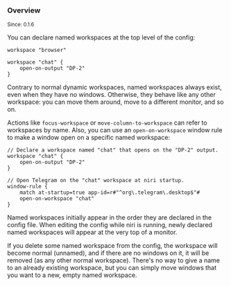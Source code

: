 ### Overview

<sup>Since: 0.1.6</sup>

You can declare named workspaces at the top level of the config:

```
workspace "browser"

workspace "chat" {
    open-on-output "DP-2"
}
```

Contrary to normal dynamic workspaces, named workspaces always exist, even when they have no windows.
Otherwise, they behave like any other workspace: you can move them around, move to a different monitor, and so on.

Actions like `focus-workspace` or `move-column-to-workspace` can refer to workspaces by name.
Also, you can use an `open-on-workspace` window rule to make a window open on a specific named workspace:

```
// Declare a workspace named "chat" that opens on the "DP-2" output.
workspace "chat" {
    open-on-output "DP-2"
}

// Open Telegram on the "chat" workspace at niri startup.
window-rule {
    match at-startup=true app-id=r#"^org\.telegram\.desktop$"#
    open-on-workspace "chat"
}
```

Named workspaces initially appear in the order they are declared in the config file.
When editing the config while niri is running, newly declared named workspaces will appear at the very top of a monitor.

If you delete some named workspace from the config, the workspace will become normal (unnamed), and if there are no windows on it, it will be removed (as any other normal workspace).
There's no way to give a name to an already existing workspace, but you can simply move windows that you want to a new, empty named workspace.
